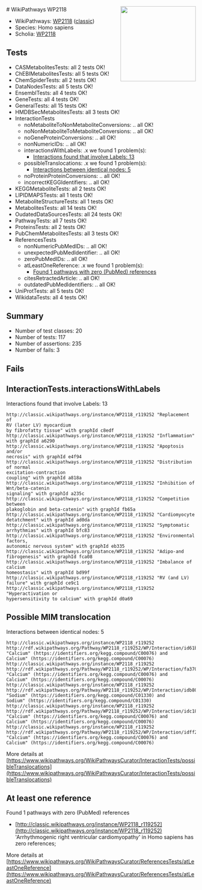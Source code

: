 <img style="float: right; width: 200px" src="https://upload.wikimedia.org/wikipedia/commons/thumb/8/83/Wplogo_with_text_500.png/640px-Wplogo_with_text_500.png" />
# WikiPathways WP2118

* WikiPathways: [WP2118](https://wikipathways.org/pathways/WP2118) ([classic](https://classic.wikipathways.org/instance/WP2118))
* Species: Homo sapiens
* Scholia: [WP2118](https://scholia.toolforge.org/wikipathways/WP2118)
## Tests
* CASMetabolitesTests: all 2 tests OK!
* ChEBIMetabolitesTests: all 5 tests OK!
* ChemSpiderTests: all 2 tests OK!
* DataNodesTests: all 5 tests OK!
* EnsemblTests: all 4 tests OK!
* GeneTests: all 4 tests OK!
* GeneralTests: all 15 tests OK!
* HMDBSecMetabolitesTests: all 3 tests OK!
* InteractionTests
    * noMetaboliteToNonMetaboliteConversions: .. all OK!
    * noNonMetaboliteToMetaboliteConversions: .. all OK!
    * noGeneProteinConversions: .. all OK!
    * nonNumericIDs: .. all OK!
    * interactionsWithLabels: .x we found 1 problem(s):
        * [Interactions found that involve Labels: 13](#fe97a8bb)
    * possibleTranslocations: .x we found 1 problem(s):
        * [Interactions between identical nodes: 5](#1c11820a)
    * noProteinProteinConversions: .. all OK!
    * incorrectKEGGIdentifiers: .. all OK!
* KEGGMetaboliteTests: all 2 tests OK!
* LIPIDMAPSTests: all 1 tests OK!
* MetaboliteStructureTests: all 1 tests OK!
* MetabolitesTests: all 14 tests OK!
* OudatedDataSourcesTests: all 24 tests OK!
* PathwayTests: all 7 tests OK!
* ProteinsTests: all 2 tests OK!
* PubChemMetabolitesTests: all 3 tests OK!
* ReferencesTests
    * nonNumericPubMedIDs: .. all OK!
    * unexpectedPubMedIdentifier: .. all OK!
    * zeroPubMedIDs: .. all OK!
    * atLeastOneReference: .x we found 1 problem(s):
        * [Found 1 pathways with zero (PubMed) references](#d0a459f0)
    * citesRetractedArticle: .. all OK!
    * outdatedPubMedIdentifiers: .. all OK!
* UniProtTests: all 5 tests OK!
* WikidataTests: all 4 tests OK!


## Summary

* Number of test classes: 20
* Number of tests: 117
* Number of assertions: 235
* Number of fails: 3

## Fails

<a name="fe97a8bb" />

## InteractionTests.interactionsWithLabels

Interactions found that involve Labels: 13
```
http://classic.wikipathways.org/instance/WP2118_r119252 "Replacement of
RV (later LV) myocardium
by fibrofatty tissue" with graphId c8edf
http://classic.wikipathways.org/instance/WP2118_r119252 "Inflammation" with graphId a6290
http://classic.wikipathways.org/instance/WP2118_r119252 "Apoptosis and/or
necrosis" with graphId e4f94
http://classic.wikipathways.org/instance/WP2118_r119252 "Distribution of normal
excitation-contraction
coupling" with graphId a818a
http://classic.wikipathways.org/instance/WP2118_r119252 "Inhibition of Wnt/beta-catenin
signaling" with graphId a235c
http://classic.wikipathways.org/instance/WP2118_r119252 "Competition between
plakoglobin and beta-catenin" with graphId fb65a
http://classic.wikipathways.org/instance/WP2118_r119252 "Cardiomyocyte
detatchment" with graphId ad0da
http://classic.wikipathways.org/instance/WP2118_r119252 "Symptomatic
arrhythmias" with graphId bfc83
http://classic.wikipathways.org/instance/WP2118_r119252 "Environmental factors,
autonomic nervous system" with graphId eb335
http://classic.wikipathways.org/instance/WP2118_r119252 "Adipo-and
fibrogenesis" with graphId fca08
http://classic.wikipathways.org/instance/WP2118_r119252 "Imbalance of calcium
homeostasis" with graphId bd99f
http://classic.wikipathways.org/instance/WP2118_r119252 "RV (and LV) failure" with graphId ce9c1
http://classic.wikipathways.org/instance/WP2118_r119252 "Hyperactivation or
hypersensitivity to calcium" with graphId d0a69
```

<a name="1c11820a" />

## Possible MIM translocation

Interactions between identical nodes: 5
```
http://classic.wikipathways.org/instance/WP2118_r119252 http://rdf.wikipathways.org/Pathway/WP2118_r119252/WP/Interaction/id61b0d9c7 "Calcium" (https://identifiers.org/kegg.compound/C00076) and 
Calcium" (https://identifiers.org/kegg.compound/C00076)
http://classic.wikipathways.org/instance/WP2118_r119252 http://rdf.wikipathways.org/Pathway/WP2118_r119252/WP/Interaction/fa370 "Calcium" (https://identifiers.org/kegg.compound/C00076) and 
Calcium" (https://identifiers.org/kegg.compound/C00076)
http://classic.wikipathways.org/instance/WP2118_r119252 http://rdf.wikipathways.org/Pathway/WP2118_r119252/WP/Interaction/idb803aede "Sodium" (https://identifiers.org/kegg.compound/C01330) and 
Sodium" (https://identifiers.org/kegg.compound/C01330)
http://classic.wikipathways.org/instance/WP2118_r119252 http://rdf.wikipathways.org/Pathway/WP2118_r119252/WP/Interaction/idc187ff81 "Calcium" (https://identifiers.org/kegg.compound/C00076) and 
Calcium" (https://identifiers.org/kegg.compound/C00076)
http://classic.wikipathways.org/instance/WP2118_r119252 http://rdf.wikipathways.org/Pathway/WP2118_r119252/WP/Interaction/idff24f0c "Calcium" (https://identifiers.org/kegg.compound/C00076) and 
Calcium" (https://identifiers.org/kegg.compound/C00076)
```

More details at [https://www.wikipathways.org/WikiPathwaysCurator/InteractionTests/possibleTranslocations](https://www.wikipathways.org/WikiPathwaysCurator/InteractionTests/possibleTranslocations)

<a name="d0a459f0" />

## At least one reference

Found 1 pathways with zero (PubMed) references

* [http://classic.wikipathways.org/instance/WP2118_r119252](http://classic.wikipathways.org/instance/WP2118_r119252) 'Arrhythmogenic right ventricular cardiomyopathy' in Homo sapiens has zero references; 


More details at [https://www.wikipathways.org/WikiPathwaysCurator/ReferencesTests/atLeastOneReference](https://www.wikipathways.org/WikiPathwaysCurator/ReferencesTests/atLeastOneReference)

